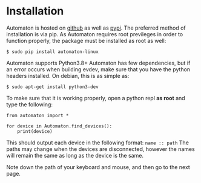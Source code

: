 # Installation

Automaton is hosted on [github](https://www.github.com/Abdul-Muiz-Iqbal/Automaton) as well as [pypi](https://pypi.org/project/automaton-linux/). The preferred method of installation is via pip. As Automaton requires root previleges in order to function properly, the package must be installed as root as well:  
```
$ sudo pip install automaton-linux
```  
Automaton supports Python3.8+
Automaton has few dependencies, but if an error occurs when building evdev, make sure that you have the python headers installed. On debian, this is as simple as:  
```
$ sudo apt-get install python3-dev
```

To make sure that it is working properly, open a python repl **as root** and type the following:
```python3
from automaton import *

for device in Automaton.find_devices():
    print(device)
```
This should output each device in the following format:
```name :: path```
The paths may change when the devices are disconnected, however the names will remain the same as long as the device is the same.  

Note down the path of your keyboard and mouse, and then go to the next page.